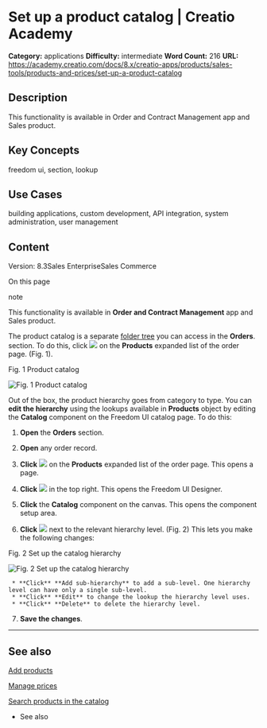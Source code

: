 # Set up a product catalog | Creatio Academy

**Category:** applications **Difficulty:** intermediate **Word Count:** 216
**URL:**
https://academy.creatio.com/docs/8.x/creatio-apps/products/sales-tools/products-and-prices/set-up-a-product-catalog

## Description

This functionality is available in Order and Contract Management app and Sales
product.

## Key Concepts

freedom ui, section, lookup

## Use Cases

building applications, custom development, API integration, system
administration, user management

## Content

Version: 8.3Sales EnterpriseSales Commerce

On this page

note

This functionality is available in **Order and Contract Management** app and
Sales product.

The product catalog is a separate
[folder tree](https://academy.creatio.com/documents?product=base&ver=7&id=1018)
you can access in the **Orders**. section. To do this, click
![](https://academy.creatio.com/docs/sites/academy_en/files/images/Composable_apps/Products_and_prices/set_up_a_product_catalog/btn_add.png)
on the **Products** expanded list of the order page. (Fig. 1).

Fig. 1 Product catalog

![Fig. 1 Product catalog](https://academy.creatio.com/docs/sites/academy_en/files/images/Composable_apps/Products_and_prices/set_up_a_product_catalog/scr_product_catalog.png)

Out of the box, the product hierarchy goes from category to type. You can **edit
the hierarchy** using the lookups available in **Products** object by editing
the **Catalog** component on the Freedom UI catalog page. To do this:

1. **Open** the **Orders** section.

2. **Open** any order record.

3. **Click**
   ![](https://academy.creatio.com/docs/sites/academy_en/files/images/Composable_apps/Products_and_prices/set_up_a_product_catalog/btn_add.png)
   on the **Products** expanded list of the order page. This opens a page.

4. **Click**
   ![](https://academy.creatio.com/docs/sites/academy_en/files/images/Composable_apps/Products_and_prices/set_up_a_product_catalog/btn_edit.png)
   in the top right. This opens the Freedom UI Designer.

5. **Click** the **Catalog** component on the canvas. This opens the component
   setup area.

6. **Click**
   ![](https://academy.creatio.com/docs/sites/academy_en/files/images/Composable_apps/Products_and_prices/set_up_a_product_catalog/btn_edit_hierarchy.png)
   next to the relevant hierarchy level. (Fig. 2) This lets you make the
   following changes:

Fig. 2 Set up the catalog hierarchy

![Fig. 2 Set up the catalog hierarchy](https://academy.creatio.com/docs/sites/academy_en/files/images/Composable_apps/Products_and_prices/set_up_a_product_catalog/scr_edit_product_hierarchy.png)

     * **Click** **Add sub-hierarchy** to add a sub-level. One hierarchy level can have only a single sub-level.
     * **Click** **Edit** to change the lookup the hierarchy level uses.
     * **Click** **Delete** to delete the hierarchy level.

7. **Save the changes**.

---

## See also​

[Add products](https://academy.creatio.com/documents?product=enterprise&ver=7&id=1056)

[Manage prices](https://academy.creatio.com/documents?product=enterprise&ver=7&id=2047)

[Search products in the catalog](https://academy.creatio.com/documents?product=enterprise&ver=7&id=1801)

- See also

